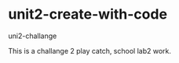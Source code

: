 # unit2-create-with-code
 uni2-challange
 
 This is a challange 2 play catch, school lab2 work. 
 

